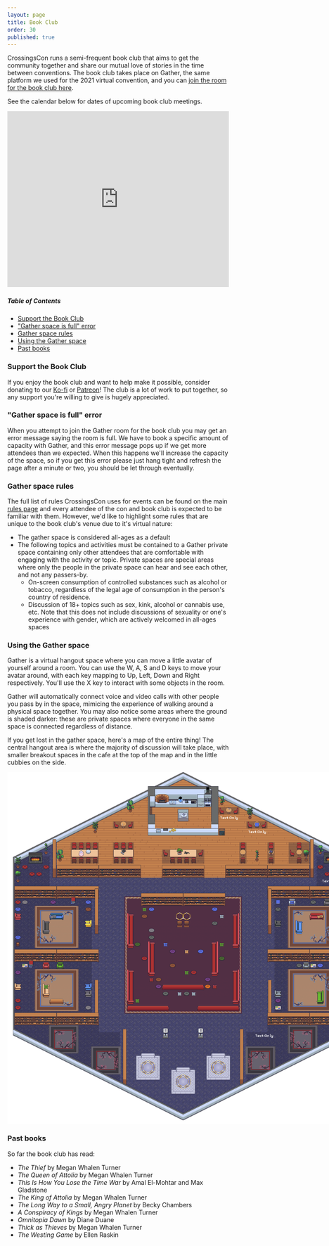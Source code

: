 ```yaml
---
layout: page
title: Book Club
order: 30
published: true
---
```

CrossingsCon runs a semi-frequent book club that aims to get the community together and share our mutual love of stories in the time between conventions. The book club takes place on Gather, the same platform we used for the 2021 virtual convention, and you can [join the room for the book club here](https://app.gather.town/app/UTJowCQNBVZCyla3/CrossingsCon%20Bookclub).

See the calendar below for dates of upcoming book club meetings.

<iframe src="https://calendar.google.com/calendar/embed?height=600&wkst=1&ctz=America%2FToronto&bgcolor=%23ffffff&showPrint=0&mode=AGENDA&src=Y182OTE5NmFiZGRmNDI3Njg3NWVmYzgyMmNiZDNiYzU3ODg4ZWExMGNiOWY4NjhkOGYyOWE5MjAzMGIzNjJiZmVkQGdyb3VwLmNhbGVuZGFyLmdvb2dsZS5jb20&color=%234285F4" style="border-width:0" width="100%" height="400" frameborder="0" scrolling="no"></iframe>

##### Table of Contents
- [Support the Book Club](#support-the-book-club)
- ["Gather space is full" error](#gather-space-is-full-error)
- [Gather space rules](#gather-space-rules)
- [Using the Gather space](#using-the-gather-space)
- [Past books](#past-books)

### Support the Book Club

If you enjoy the book club and want to help make it possible, consider donating to our [Ko-fi](https://ko-fi.com/emfozzing) or [Patreon](https://www.patreon.com/emfozzing)! The club is a lot of work to put together, so any support you're willing to give is hugely appreciated.

### "Gather space is full" error

When you attempt to join the Gather room for the book club you may get an error message saying the room is full. We have to book a specific amount of capacity with Gather, and this error message pops up if we get more attendees than we expected. When this happens we'll increase the capacity of the space, so if you get this error please just hang tight and refresh the page after a minute or two, you should be let through eventually.

### Gather space rules

The full list of rules CrossingsCon uses for events can be found on the main <a href="/about/rules/">rules page</a> and every attendee of the con and book club is expected to be familiar with them. However, we'd like to highlight some rules that are unique to the book club's venue due to it's virtual nature:
- The gather space is considered all-ages as a default
- The following topics and activities must be contained to a Gather private space containing only other attendees that are comfortable with engaging with the activity or topic. Private spaces are special areas where only the people in the private space can hear and see each other, and not any passers-by.
    - On-screen consumption of controlled substances such as alcohol or tobacco, regardless of the legal age of consumption in the person's country of residence.
    - Discussion of 18+ topics such as sex, kink, alcohol or cannabis use, etc. Note that this does not include discussions of sexuality or one's experience with gender, which are actively welcomed in all-ages spaces

### Using the Gather space

Gather is a virtual hangout space where you can move a little avatar of yourself around a room. You can use the W, A, S and D keys to move your avatar around, with each key mapping to Up, Left, Down and Right respectively. You'll use the X key to interact with some objects in the room.

Gather will automatically connect voice and video calls with other people you pass by in the space, mimicing the experience of walking around a physical space together. You may also notice some areas where the ground is shaded darker: these are private spaces where everyone in the same space is connected regardless of distance.

If you get lost in the gather space, here's a map of the entire thing! The central hangout area is where the majority of discussion will take place, with smaller breakout spaces in the cafe at the top of the map and in the little cubbies on the side.

<img src="/images/book_club_gather.png" style="max-width: 800px; display: block; margin: auto;" alt="A map of the gather space used for the book club"/>

### Past books

So far the book club has read:

- *The Thief* by Megan Whalen Turner
- *The Queen of Attolia* by Megan Whalen Turner
- *This Is How You Lose the Time War* by Amal El-Mohtar and Max Gladstone
- *The King of Attolia* by Megan Whalen Turner
- *The Long Way to a Small, Angry Planet* by Becky Chambers
- *A Conspiracy of Kings* by Megan Whalen Turner
- *Omnitopia Dawn* by Diane Duane
- *Thick as Thieves* by Megan Whalen Turner
- *The Westing Game* by Ellen Raskin
